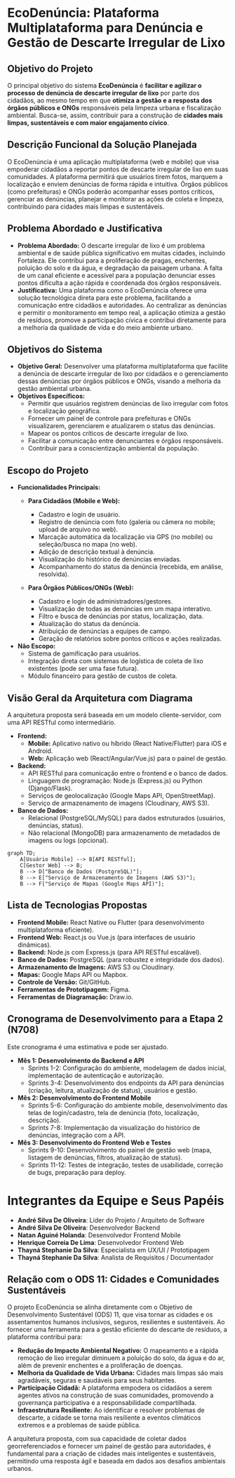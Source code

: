 # EcoDenúncia: Plataforma Multiplataforma para Denúncia e Gestão de Descarte Irregular de Lixo

## Objetivo do Projeto

O principal objetivo do sistema **EcoDenúncia** é **facilitar e agilizar o processo de denúncia de descarte irregular de lixo** por parte dos cidadãos, ao mesmo tempo em que **otimiza a gestão e a resposta dos órgãos públicos e ONGs** responsáveis pela limpeza urbana e fiscalização ambiental. Busca-se, assim, contribuir para a construção de **cidades mais limpas, sustentáveis e com maior engajamento cívico**.

## Descrição Funcional da Solução Planejada

O EcoDenúncia é uma aplicação multiplataforma (web e mobile) que visa empoderar cidadãos a reportar pontos de descarte irregular de lixo em suas comunidades. A plataforma permitirá que usuários tirem fotos, marquem a localização e enviem denúncias de forma rápida e intuitiva. Órgãos públicos (como prefeituras) e ONGs poderão acompanhar esses pontos críticos, gerenciar as denúncias, planejar e monitorar as ações de coleta e limpeza, contribuindo para cidades mais limpas e sustentáveis.

## Problema Abordado e Justificativa

*   **Problema Abordado:** O descarte irregular de lixo é um problema ambiental e de saúde pública significativo em muitas cidades, incluindo Fortaleza. Ele contribui para a proliferação de pragas, enchentes, poluição do solo e da água, e degradação da paisagem urbana. A falta de um canal eficiente e acessível para a população denunciar esses pontos dificulta a ação rápida e coordenada dos órgãos responsáveis.
*   **Justificativa:** Uma plataforma como o EcoDenúncia oferece uma solução tecnológica direta para este problema, facilitando a comunicação entre cidadãos e autoridades. Ao centralizar as denúncias e permitir o monitoramento em tempo real, a aplicação otimiza a gestão de resíduos, promove a participação cívica e contribui diretamente para a melhoria da qualidade de vida e do meio ambiente urbano.

## Objetivos do Sistema

*   **Objetivo Geral:** Desenvolver uma plataforma multiplataforma que facilite a denúncia de descarte irregular de lixo por cidadãos e o gerenciamento dessas denúncias por órgãos públicos e ONGs, visando a melhoria da gestão ambiental urbana.
*   **Objetivos Específicos:**
    *   Permitir que usuários registrem denúncias de lixo irregular com fotos e localização geográfica.
    *   Fornecer um painel de controle para prefeituras e ONGs visualizarem, gerenciarem e atualizarem o status das denúncias.
    *   Mapear os pontos críticos de descarte irregular de lixo.
    *   Facilitar a comunicação entre denunciantes e órgãos responsáveis.
    *   Contribuir para a conscientização ambiental da população.

## Escopo do Projeto

*   **Funcionalidades Principais:**
    *   **Para Cidadãos (Mobile e Web):**
        *   Cadastro e login de usuário.
        *   Registro de denúncia com foto (galeria ou câmera no mobile; upload de arquivo no web).
        *   Marcação automática da localização via GPS (no mobile) ou seleção/busca no mapa (no web).
        *   Adição de descrição textual à denúncia.
        *   Visualização do histórico de denúncias enviadas.
        *   Acompanhamento do status da denúncia (recebida, em análise, resolvida).

    *   **Para Órgãos Públicos/ONGs (Web):**
        *   Cadastro e login de administradores/gestores.
        *   Visualização de todas as denúncias em um mapa interativo.
        *   Filtro e busca de denúncias por status, localização, data.
        *   Atualização do status da denúncia.
        *   Atribuição de denúncias a equipes de campo.
        *   Geração de relatórios sobre pontos críticos e ações realizadas.
*   **Não Escopo:**
    *   Sistema de gamificação para usuários.
    *   Integração direta com sistemas de logística de coleta de lixo existentes (pode ser uma fase futura).
    *   Módulo financeiro para gestão de custos de coleta.

## Visão Geral da Arquitetura com Diagrama

A arquitetura proposta será baseada em um modelo cliente-servidor, com uma API RESTful como intermediário.

*   **Frontend:**
    *   **Mobile:** Aplicativo nativo ou híbrido (React Native/Flutter) para iOS e Android.
    *   **Web:** Aplicação web (React/Angular/Vue.js) para o painel de gestão.
*   **Backend:**
    *   API RESTful para comunicação entre o frontend e o banco de dados.
    *   Linguagem de programação: Node.js (Express.js) ou Python (Django/Flask).
    *   Serviços de geolocalização (Google Maps API, OpenStreetMap).
    *   Serviço de armazenamento de imagens (Cloudinary, AWS S3).
*   **Banco de Dados:**
    *   Relacional (PostgreSQL/MySQL) para dados estruturados (usuários, denúncias, status).
    *   Não relacional (MongoDB) para armazenamento de metadados de imagens ou logs (opcional).

```mermaid
graph TD;
    A[Usuário Mobile] --> B[API RESTful];
    C[Gestor Web] --> B;
    B --> D["Banco de Dados (PostgreSQL)"];
    B --> E["Serviço de Armazenamento de Imagens (AWS S3)"];
    B --> F["Serviço de Mapas (Google Maps API)"];
```
## Lista de Tecnologias Propostas

*   **Frontend Mobile:** React Native ou Flutter (para desenvolvimento multiplataforma eficiente).
*   **Frontend Web:** React.js ou Vue.js (para interfaces de usuário dinâmicas).
*   **Backend:** Node.js com Express.js (para API RESTful escalável).
*   **Banco de Dados:** PostgreSQL (para robustez e integridade dos dados).
*   **Armazenamento de Imagens:** AWS S3 ou Cloudinary.
*   **Mapas:** Google Maps API ou Mapbox.
*   **Controle de Versão:** Git/GitHub.
*   **Ferramentas de Prototipagem:** Figma.
*   **Ferramentas de Diagramação:** Draw.io.

## Cronograma de Desenvolvimento para a Etapa 2 (N708)

Este cronograma é uma estimativa e pode ser ajustado.

*   **Mês 1: Desenvolvimento do Backend e API**
    *   Sprints 1-2: Configuração do ambiente, modelagem de dados inicial, implementação de autenticação e autorização.
    *   Sprints 3-4: Desenvolvimento dos endpoints da API para denúncias (criação, leitura, atualização de status), usuários e gestão.
*   **Mês 2: Desenvolvimento do Frontend Mobile**
    *   Sprints 5-6: Configuração do ambiente mobile, desenvolvimento das telas de login/cadastro, tela de denúncia (foto, localização, descrição).
    *   Sprints 7-8: Implementação da visualização do histórico de denúncias, integração com a API.
*   **Mês 3: Desenvolvimento do Frontend Web e Testes**
    *   Sprints 9-10: Desenvolvimento do painel de gestão web (mapa, listagem de denúncias, filtros, atualização de status).
    *   Sprints 11-12: Testes de integração, testes de usabilidade, correção de bugs, preparação para deploy.

# Integrantes da Equipe e Seus Papéis

- **André Silva De Oliveira**: Líder do Projeto / Arquiteto de Software  
- **André Silva De Oliveira**: Desenvolvedor Backend  
- **Natan Aguiné Holanda**: Desenvolvedor Frontend Mobile  
- **Henrique Correia De Lima**: Desenvolvedor Frontend Web  
- **Thayná Stephanie Da Silva**: Especialista em UX/UI / Prototipagem  
- **Thayná Stephanie Da Silva**: Analista de Requisitos / Documentador  


## Relação com o ODS 11: Cidades e Comunidades Sustentáveis

O projeto EcoDenúncia se alinha diretamente com o Objetivo de Desenvolvimento Sustentável (ODS) 11, que visa tornar as cidades e os assentamentos humanos inclusivos, seguros, resilientes e sustentáveis. Ao fornecer uma ferramenta para a gestão eficiente do descarte de resíduos, a plataforma contribui para:

*   **Redução do Impacto Ambiental Negativo:** O mapeamento e a rápida remoção de lixo irregular diminuem a poluição do solo, da água e do ar, além de prevenir enchentes e a proliferação de doenças.
*   **Melhoria da Qualidade de Vida Urbana:** Cidades mais limpas são mais agradáveis, seguras e saudáveis para seus habitantes.
*   **Participação Cidadã:** A plataforma empodera os cidadãos a serem agentes ativos na construção de suas comunidades, promovendo a governança participativa e a responsabilidade compartilhada.
*   **Infraestrutura Resiliente:** Ao identificar e resolver problemas de descarte, a cidade se torna mais resiliente a eventos climáticos extremos e a problemas de saúde pública.

A arquitetura proposta, com sua capacidade de coletar dados georreferenciados e fornecer um painel de gestão para autoridades, é fundamental para a criação de cidades mais inteligentes e sustentáveis, permitindo uma resposta ágil e baseada em dados aos desafios ambientais urbanos.
